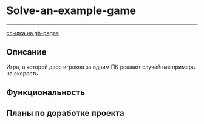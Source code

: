 # Solve-an-example-game
***
[ссылка на gh-pages](https://nikolaymishaev.github.io/solve-an-example-game/solve-an-example-game.html)

## Описание
Игра, в которой двое игроков за одним ПК решают случайные примеры на скорость

## Функциональность

## Планы по доработке проекта

